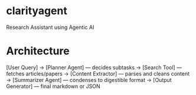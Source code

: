 # clarityagent
Research Assistant using Agentic AI

# Architecture 

[User Query]
     ->
[Planner Agent] — decides subtasks
     ->
[Search Tool] — fetches articles/papers
     ->
[Content Extractor] — parses and cleans content
     ->
[Summarizer Agent] — condenses to digestible format
    ->
[Output Generator] — final markdown or JSON
